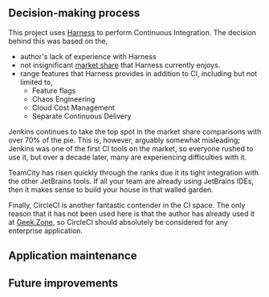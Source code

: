 ## Decision-making process
This project uses [Harness](https://harness.io) to perform Continuous Integration. The decision 
behind this was based on the,
- author's lack of experience with Harness
- not insignificant [market share](https://www.datanyze.com/market-share/ci--319) that Harness 
  currently enjoys.
- range features that Harness provides in addition to CI, including but not limited to,
  - Feature flags
  - Chaos Engineering
  - Cloud Cost Management
  - Separate Continuous Delivery

Jenkins continues to take the top spot in the
market share comparisons with over 70% of the 
pie. This is, however, arguably somewhat misleading; Jenkins was one of the first CI tools on 
the market, so everyone rushed to use it, but over a decade later, many are experiencing 
difficulties with it.

TeamCity has risen quickly through the ranks due it its tight integration with the other 
JetBrains tools. If all your team are already using JetBrains IDEs, then it makes sense to build 
your house in that walled garden.

Finally, CircleCI is another fantastic contender in the CI space. The only reason that it has 
not been used here is that the author has already used it at
[Geek.Zone](https://github.com/geekzonehq/web), so CircleCI should absolutely be considered for 
any enterprise application.

## Application maintenance


## Future improvements

